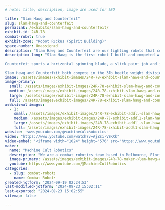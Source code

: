 ```yaml
---
# note: title, description, image are used for SEO

title: "Slam Hawg and Counterfeit"
slug: slam-hawg-and-counterfeit
permalink: /exhibits/slam-hawg-and-counterfeit/
exhibit-id: 24R-78
combat-robot: true
exhibit-zone: "Robot Ruckus (Spirit Building)"
space-number: Unassigned
description: "Slam Hawg and Counterfeit are our fighting robots that compete in the 3lb Beetleweight division. "
description-long: "Slam Hawg is the first robot I built and competed with. It is armed with a horizontal spinning disc and an inability to keep both wheels on the floor. Slam Hawg hasn't competed since Maker Faire 2023. 

Counterfeit sports a horizontal spinning blade, a slick paint job and it's coming to take home a bag or go home in one! No refunds. All sales are final. 

Slam Hawg and Counterfeit both compete in the 3lb beetle weight division. "
image: /assets/images/exhibit-images/24R-78-exhibit-slam-hawg-and-counterfeit-slam-hawg-portrait-large.JPG
image-primary: 
  small: /assets/images/exhibit-images/24R-78-exhibit-slam-hawg-and-counterfeit-slam-hawg-portrait-small.JPG
  medium: /assets/images/exhibit-images/24R-78-exhibit-slam-hawg-and-counterfeit-slam-hawg-portrait-medium.JPG
  large: /assets/images/exhibit-images/24R-78-exhibit-slam-hawg-and-counterfeit-slam-hawg-portrait-large.JPG
  full: /assets/images/exhibit-images/24R-78-exhibit-slam-hawg-and-counterfeit-slam-hawg-portrait-full.JPG
additional-images: 
  - 1:
    small: /assets/images/exhibit-images/24R-78-exhibit-addl1-slam-hawg-and-counterfeit-cf3-a-small.JPG
    medium: /assets/images/exhibit-images/24R-78-exhibit-addl1-slam-hawg-and-counterfeit-cf3-a-medium.JPG
    large: /assets/images/exhibit-images/24R-78-exhibit-addl1-slam-hawg-and-counterfeit-cf3-a-large.JPG
    full: /assets/images/exhibit-images/24R-78-exhibit-addl1-slam-hawg-and-counterfeit-cf3-a-full.JPG
website: "www.youtube.com/@MachineCultRobotics"
video: "https://www.youtube.com/watch?v=AjZsi-V9RXk"
video-embed: '<iframe width="1024" height="576" src="https://www.youtube.com/embed/AjZsi-V9RXk?feature=oembed" frameborder="0" allow="accelerometer; autoplay; clipboard-write; encrypted-media; gyroscope; picture-in-picture; web-share" referrerpolicy="strict-origin-when-cross-origin" allowfullscreen title="Counterfeit vs Hyper Fixation at Megacon 2024 Beetleweight tournament"></iframe>'
maker: 
  name: "Machine Cult Robotics"
  description: "We are a combat robotics team based in Melbourne, Florida. "
  image-primary: /assets/images/exhibit-images/24R-78-maker-slam-hawg-and-counterfeit-trios-medium.jpg
  youtube: https://www.youtube.com/@MachineCultRobotics
categories: 
  - slug: combat-robots
    name: Combat Robots
created-jotform: "2024-09-19 02:24:53"
last-modified-jotform: "2024-09-23 15:02:11"
last-exported: "2024-09-23 15:02:55"
sitemap: false

---
```


